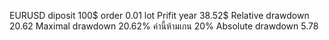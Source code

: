 EURUSD
diposit 100$
order 0.01 lot
Prifit year 38.52$ 
Relative drawdown 20.62 
Maximal drawdown 20.62% ค่านี้ห้ามเกน 20%
Absolute drawdown 5.78